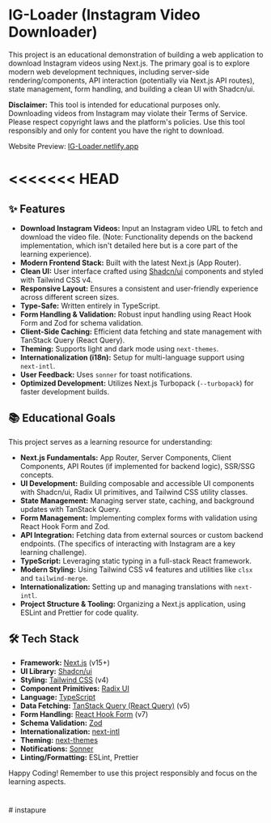 # IG-Loader (Instagram Video Downloader)

This project is an educational demonstration of building a web application to
download Instagram videos using Next.js. The primary goal is to explore modern
web development techniques, including server-side rendering/components, API
interaction (potentially via Next.js API routes), state management, form
handling, and building a clean UI with Shadcn/ui.

**Disclaimer:** This tool is intended for educational purposes only. Downloading
videos from Instagram may violate their Terms of Service. Please respect
copyright laws and the platform's policies. Use this tool responsibly and only
for content you have the right to download.

Website Preview: [IG-Loader.netlify.app](https://IG-Loader.netlify.app)

<<<<<<< HEAD
=======

## ✨ Features

- **Download Instagram Videos:** Input an Instagram video URL to fetch and
  download the video file. (Note: Functionality depends on the backend
  implementation, which isn't detailed here but is a core part of the learning
  experience).
- **Modern Frontend Stack:** Built with the latest Next.js (App Router).
- **Clean UI:** User interface crafted using [Shadcn/ui](https://ui.shadcn.com/)
  components and styled with Tailwind CSS v4.
- **Responsive Layout:** Ensures a consistent and user-friendly experience
  across different screen sizes.
- **Type-Safe:** Written entirely in TypeScript.
- **Form Handling & Validation:** Robust input handling using React Hook Form
  and Zod for schema validation.
- **Client-Side Caching:** Efficient data fetching and state management with
  TanStack Query (React Query).
- **Theming:** Supports light and dark mode using `next-themes`.
- **Internationalization (i18n):** Setup for multi-language support using
  `next-intl`.
- **User Feedback:** Uses `sonner` for toast notifications.
- **Optimized Development:** Utilizes Next.js Turbopack (`--turbopack`) for
  faster development builds.

## 📚 Educational Goals

This project serves as a learning resource for understanding:

- **Next.js Fundamentals:** App Router, Server Components, Client Components,
  API Routes (if implemented for backend logic), SSR/SSG concepts.
- **UI Development:** Building composable and accessible UI components with
  Shadcn/ui, Radix UI primitives, and Tailwind CSS utility classes.
- **State Management:** Managing server state, caching, and background updates
  with TanStack Query.
- **Form Management:** Implementing complex forms with validation using React
  Hook Form and Zod.
- **API Integration:** Fetching data from external sources or custom backend
  endpoints. (The specifics of interacting with Instagram are a key learning
  challenge).
- **TypeScript:** Leveraging static typing in a full-stack React framework.
- **Modern Styling:** Using Tailwind CSS v4 features and utilities like `clsx`
  and `tailwind-merge`.
- **Internationalization:** Setting up and managing translations with
  `next-intl`.
- **Project Structure & Tooling:** Organizing a Next.js application, using
  ESLint and Prettier for code quality.

## 🛠️ Tech Stack

- **Framework:** [Next.js](https://nextjs.org/) (v15+)
- **UI Library:** [Shadcn/ui](https://ui.shadcn.com/)
- **Styling:** [Tailwind CSS](https://tailwindcss.com/) (v4)
- **Component Primitives:** [Radix UI](https://www.radix-ui.com/)
- **Language:** [TypeScript](https://www.typescriptlang.org/)
- **Data Fetching:**
  [TanStack Query (React Query)](https://tanstack.com/query/latest) (v5)
- **Form Handling:** [React Hook Form](https://react-hook-form.com/) (v7)
- **Schema Validation:** [Zod](https://zod.dev/)
- **Internationalization:** [next-intl](https://next-intl-docs.vercel.app/)
- **Theming:** [next-themes](https://github.com/pacocoursey/next-themes)
- **Notifications:** [Sonner](https://sonner.emilkowal.ski/)
- **Linting/Formatting:** ESLint, Prettier

Happy Coding! Remember to use this project responsibly and focus on the learning
aspects.
#
#   i n s t a p u r e  
 